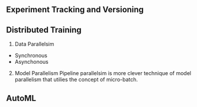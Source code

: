 ## Experiment Tracking and Versioning

## Distributed Training

1. Data Parallelsim
  - Synchronous
  - Asynchonous
2. Model Parallelism
   Pipeline parallelsim is more clever technique of model parallelism that utilies the concept of micro-batch.
  
## AutoML
